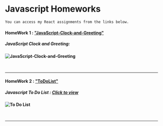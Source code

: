 # Javascript Homeworks

```
You can access my React assignments from the links below.
```

#### HomeWork 1 : ["JavaScript-Clock-and-Greeting"](https://github.com/alikartalonline/JavaScript-HomeWorks/tree/main/HomeWork1)

##### <b> JavaScript Clock and Greeting:

![JavaScript-Clock-and-Greeting](https://media.giphy.com/media/31m7IWRt9nVL6Z1Gqc/giphy.gif)

<br>
<hr>

#### HomeWork 2 : ["ToDoList"](https://github.com/alikartalonline/JavaScript-HomeWorks/tree/main/HomeWork2)

##### <b> Javascript To Do List :  [Click to view](https://todolist-alikartalonline.netlify.app/)

![To Do List](https://i.hizliresim.com/rroowkn.gif)

<br>
<hr>
